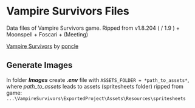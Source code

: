 # Vampire Survivors Files

Data files of Vampire Survivors game.
Ripped from v1.8.204 ( / 1.9 ) + Moonspell + Foscari + (Meeting)

[Vampire Survivors](https://store.steampowered.com/app/1794680/Vampire_Survivors/) by [poncle](https://poncle.games)

## Generate Images

In folder _**Images**_ create _**.env**_ file with `ASSETS_FOLDER = *path_to_assets*`, where _path_to_assets_ leads to
assets (spritesheets folder) ripped from game: `...\VampireSurvivors\ExportedProject\Assets\Resources\spritesheets`
